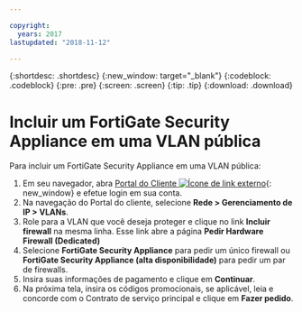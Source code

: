 ```yaml
---

copyright:
  years: 2017
lastupdated: "2018-11-12"

---
```


{:shortdesc: .shortdesc}
{:new_window: target="_blank"}
{:codeblock: .codeblock}
{:pre: .pre}
{:screen: .screen}
{:tip: .tip}
{:download: .download}

# Incluir um FortiGate Security Appliance em uma VLAN pública

Para incluir um FortiGate Security Appliance em uma VLAN pública:

1. Em seu navegador, abra [Portal do Cliente ![Ícone de link externo](../../icons/launch-glyph.svg "Ícone de link externo")](https://control.softlayer.com/){: new_window} e efetue login em sua conta.
2. Na navegação do Portal do cliente, selecione **Rede > Gerenciamento de IP > VLANs**.
3. Role para a VLAN que você deseja proteger e clique no link **Incluir firewall** na mesma linha. Esse link abre a página **Pedir Hardware Firewall (Dedicated)**
4. Selecione **FortiGate Security Appliance** para pedir um único firewall ou **FortiGate Security Appliance (alta disponibilidade)** para pedir um par de firewalls. 
5. Insira suas informações de pagamento e clique em **Continuar**.
6. Na próxima tela, insira os códigos promocionais, se aplicável, leia e concorde com o Contrato de serviço principal e clique em **Fazer pedido**. 
